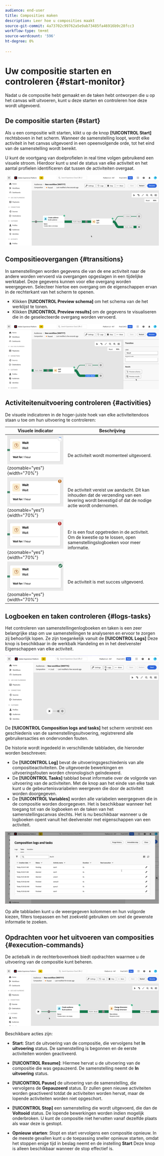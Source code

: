 ```yaml
---
audience: end-user
title: Composities maken
description: Leer hoe u composities maakt
source-git-commit: 4a73702c99762a5e9ab73485fa46916b9c28fcc3
workflow-type: tm+mt
source-wordcount: '596'
ht-degree: 0%

---
```



# Uw compositie starten en controleren {#start-monitor}

Nadat u de compositie hebt gemaakt en de taken hebt ontworpen die u op het canvas wilt uitvoeren, kunt u deze starten en controleren hoe deze wordt uitgevoerd.

## De compositie starten {#start}

Als u een compositie wilt starten, klikt u op de knop **[!UICONTROL Start]** rechtsboven in het scherm. Wanneer de samenstelling loopt, wordt elke activiteit in het canvas uitgevoerd in een opeenvolgende orde, tot het eind van de samenstelling wordt bereikt.

U kunt de voortgang van doelprofielen in real time volgen gebruikend een visuele stroom. Hierdoor kunt u snel de status van elke activiteit en het aantal profielen identificeren dat tussen de activiteiten overgaat.

![](assets/composition-visual-flow.png)

## Compositieovergangen {#transitions}

In samenstellingen worden gegevens die van de ene activiteit naar de andere worden vervoerd via overgangen opgeslagen in een tijdelijke werktabel. Deze gegevens kunnen voor elke overgang worden weergegeven. Selecteer hiertoe een overgang om de eigenschappen ervan in de rechterkant van het scherm te openen.

* Klikken **[!UICONTROL Preview schema]** om het schema van de het werklijst te tonen.
* Klikken **[!UICONTROL Preview results]** om de gegevens te visualiseren die in de geselecteerde overgang worden vervoerd.

![](assets/transition-preview.png)

## Activiteitenuitvoering controleren {#activities}

De visuele indicatoren in de hoger-juiste hoek van elke activiteitendoos staan u toe om hun uitvoering te controleren:

| Visuele indicator | Beschrijving |
|-----|------------|
| ![](assets/activity-status-pending.png){zoomable="yes"}{width="70%"} | De activiteit wordt momenteel uitgevoerd. |
| ![](assets/activity-status-orange.png){zoomable="yes"}{width="70%"} | De activiteit vereist uw aandacht. Dit kan inhouden dat de verzending van een levering wordt bevestigd of dat de nodige actie wordt ondernomen. |
| ![](assets/activity-status-red.png){zoomable="yes"}{width="70%"} | Er is een fout opgetreden in de activiteit. Om de kwestie op te lossen, open samenstellingslogboeken voor meer informatie. |
| ![](assets/activity-status-green.png){zoomable="yes"}{width="70%"} | De activiteit is met succes uitgevoerd. |

## Logboeken en taken controleren {#logs-tasks}

Het controleren van samenstellingenlogboeken en taken is een zeer belangrijke stap om uw samenstellingen te analyseren en ervoor te zorgen zij behoorlijk lopen. Ze zijn toegankelijk vanuit de **[!UICONTROL Logs]** Deze knop is beschikbaar in de werkbalk Handeling en in het deelvenster Eigenschappen van elke activiteit.

![](assets/logs-button.png)

De **[!UICONTROL Composition logs and tasks]** het scherm verstrekt een geschiedenis van de samenstellingsuitvoering, registrerend alle gebruikersacties en ondervonden fouten.

<!-- à confirmer, pas trouvé dans les options = The workflow history is saved for the duration specified in the workflow execution options. During this duration, all the messages are therefore saved, even after a restart. If you do not want to save the messages from a previous execution, you have to purge the history by clicking the ![](assets/delete_darkgrey-24px.png) button.-->

De historie wordt ingedeeld in verschillende tabbladen, die hieronder worden beschreven:

* De **[!UICONTROL Log]** bevat de uitvoeringsgeschiedenis van alle compositieactiviteiten. De uitgevoerde bewerkingen en uitvoeringsfouten worden chronologisch geïndexeerd.
* De **[!UICONTROL Tasks]** tabblad bevat informatie over de volgorde van uitvoering van de activiteiten. Met de knop aan het einde van elke taak kunt u de gebeurtenisvariabelen weergeven die door de activiteit worden doorgegeven.
* De **[!UICONTROL Variables]** worden alle variabelen weergegeven die in de compositie worden doorgegeven. Het is beschikbaar wanneer het toegang tot van de logboeken en de taken van het samenstellingscanvas slechts. Het is nu beschikbaar wanneer u de logboeken opent vanuit het deelvenster met eigenschappen van een activiteit.  <!-- à confirmer-->

![](assets/logs-tasks.png)

Op alle tabbladen kunt u de weergegeven kolommen en hun volgorde kiezen, filters toepassen en het zoekveld gebruiken om snel de gewenste informatie te zoeken.

## Opdrachten voor het uitvoeren van composities {#execution-commands}

De actiebalk in de rechterbovenhoek biedt opdrachten waarmee u de uitvoering van de compositie kunt beheren.

![](assets/execution-actions.png)

Beschikbare acties zijn:

* **Start**: Start de uitvoering van de compositie, die vervolgens het **In uitvoering** status. De samenstelling is begonnen en de eerste activiteiten worden geactiveerd.

* **[!UICONTROL Resume]**: Hiermee hervat u de uitvoering van de compositie die was gepauzeerd. De samenstelling neemt de **In uitvoering** status.

* **[!UICONTROL Pause]** de uitvoering van de samenstelling, die vervolgens de **Gepauzeerd** status. Er zullen geen nieuwe activiteiten worden geactiveerd totdat de activiteiten worden hervat, maar de lopende activiteiten worden niet opgeschort.

* **[!UICONTROL Stop]** een samenstelling die wordt uitgevoerd, die dan de **Voltooid** status. De lopende bewerkingen worden indien mogelijk onderbroken. U kunt de compositie niet hervatten vanaf dezelfde plaats als waar deze is gestopt.

* **Opnieuw starten**: Stopt en start vervolgens een compositie opnieuw. In de meeste gevallen kunt u de toepassing sneller opnieuw starten, omdat het stoppen enige tijd in beslag neemt en de instelling **Start** Deze knop is alleen beschikbaar wanneer de stop effectief is.
